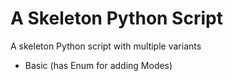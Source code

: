 # A Skeleton Python Script

A skeleton Python script with multiple variants


* Basic (has Enum for adding Modes)


